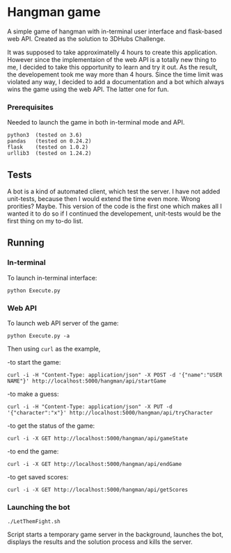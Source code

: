 # Hangman game

A simple game of hangman with in-terminal user interface and flask-based web API.
Created as the solution to 3DHubs Challenge.

It was supposed to take approximatelly 4 hours to create this application. However since the implementaion of the web API is a totally new thing to me, I decided to take this opportunity to learn and try it out.
As the result, the developement took me way more than 4 hours. Since the time limit was violated any way, I decided to add a documentation and a bot which always wins the game using the web API. The latter one for fun.


### Prerequisites

Needed to launch the game in both in-terminal mode and API. 

```
python3  (tested on 3.6)
pandas   (tested on 0.24.2)
flask    (tested on 1.0.2)
urllib3  (tested on 1.24.2)

```

## Tests

A bot is a kind of automated client, which test the server. I have not added unit-tests, because then I would extend the time even more. Wrong prorities? Maybe. This version of the code is the first one which makes all I wanted it to do 
so if I continued the developement, unit-tests would be the first thing on my to-do list.

## Running


### In-terminal

To launch in-terminal interface:

```
python Execute.py

```

### Web API

To launch web API server of the game:

```
python Execute.py -a

```

Then using `curl` as the example,

-to start the game:

```
curl -i -H "Content-Type: application/json" -X POST -d '{"name":"USER NAME"}' http://localhost:5000/hangman/api/startGame

```

-to make a guess:

```
curl -i -H "Content-Type: application/json" -X PUT -d '{"character":"x"}' http://localhost:5000/hangman/api/tryCharacter

```

-to get the status of the game:

```
curl -i -X GET http://localhost:5000/hangman/api/gameState

```

-to end the game:

```
curl -i -X GET http://localhost:5000/hangman/api/endGame

```

-to get saved scores:

```
curl -i -X GET http://localhost:5000/hangman/api/getScores

```

### Launching the bot

```
./LetThemFight.sh

```
Script starts a temporary game server in the background, launches the bot, displays the results and the solution process and kills the server.

